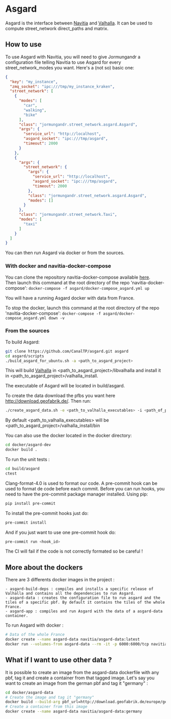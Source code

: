 # Asgard

Asgard is the interface between [Navitia](https://github.com/CanalTP/navitia) and [Valhalla](https://github.com/valhalla/valhalla). It can be used to compute street_network direct_paths and matrix.

## How to use

To use Asgard with Navitia, you will need to give Jormungandr a configuration file telling Navitia to use Asgard for every street_network_modes you want. Here's a (not so) basic one:

```json
{
  "key": "my_instance",
  "zmq_socket": "ipc:///tmp/my_instance_kraken",
  "street_network": [
    {
      "modes": [
        "car",
        "walking",
        "bike"
      ],
      "class": "jormungandr.street_network.asgard.Asgard",
      "args": {
        "service_url": "http://localhost",
        "asgard_socket": "ipc:///tmp/asgard",
        "timeout": 2000
      }
    },
    {
      "args": {
        "street_network": {
          "args": {
            "service_url": "http://localhost",
            "asgard_socket": "ipc:///tmp/asgard",
            "timeout": 2000
          },
          "class": "jormungandr.street_network.asgard.Asgard",
          "modes": []
        }
      },
      "class": "jormungandr.street_network.Taxi",
      "modes": [
        "taxi"
      ]
    }
  ]
}
```

You can then run Asgard via docker or from the sources.

### With docker and navitia-docker-compose

You can clone the repository navitia-docker-compose available [here](https://github.com/CanalTP/navitia-docker-compose).  
Then launch this command at the root directory of the repo 'navitia-docker-compose': 
`docker-compose -f asgard/docker-compose_asgard.yml up`

You will have a running Asgard docker with data from France.

To stop the docker, launch this command at the root directory of the repo 'navitia-docker-compose': 
`docker-compose -f asgard/docker-compose_asgard.yml down -v`

### From the sources

To build Asgard:
```bash
git clone https://github.com/CanalTP/asgard.git asgard
cd asgard/scripts
./build_asgard_for_ubuntu.sh -a <path_to_asgard_project>
```

This will build [Valhalla](https://github.com/valhalla/valhalla) in <path_to_asgard_project>/libvalhalla and install it in <path_to_asgard_project>/valhalla_install.

The executable of Asgard will be located in build/asgard.

To create the data download the pfbs you want here http://download.geofabrik.de/. Then run:
```bash
./create_asgard_data.sh -e <path_to_valhalla_executables> -i <path_of_pbf_dir> -o <path_of_output_dir>
```
By default <path_to_valhalla_executables> will be <path_to_asgard_project>/valhalla_install/bin

You can also use the docker located in the docker directory:
```bash
cd docker/asgard-dev
docker build .
```

To run the unit tests :
```bash
cd build/asgard
ctest
```

Clang-format-4.0 is used to format our code.
A pre-commit hook can be used to format de code before each commit.
Before you can run hooks, you need to have the pre-commit package manager installed.
Using pip:
```bash
pip install pre-commit
```

To install the pre-commit hooks just do:
```bash
pre-commit install
```

And if you just want to use one pre-commit hook do:
```bash
pre-commit run <hook_id>
```

The CI will fail if the code is not correctly formated so be careful !

## More about the dockers

There are 3 differents docker images in the project :

    - asgard-build-deps : compiles and installs a specific release of Valhalla and contains all the dependencies to run Asgard.
    - asgard-data : creates the configuration file to run asgard and the tiles of a specific pbf. By default it contains the tiles of the whole France.
    - asgard-app : compiles and run Asgard with the data of a asgard-data container.

To run Asgard with docker :
```bash
# Data of the whole France
docker create --name asgard-data navitia/asgard-data:latest
docker run --volumes-from asgard-data --rm -it -p 6000:6000/tcp navitia/asgard-app:latest
```
## What if I want to use other data ?

It is possible to create an image from the asgard-data dockerfile with any pbf, tag it and create a container from that tagged image.
Let's say you want to create an image from the german pbf and tag it "germany" :
```bash
cd docker/asgard-data
# Create the image and tag it "germany"
docker build --build-arg pbf_url=http://download.geofabrik.de/europe/germany-latest.osm.pbf -t navitia/asgard-data:germany .
# Create a container from this image
docker create --name asgard-data navitia/asgard-data:germany
```
